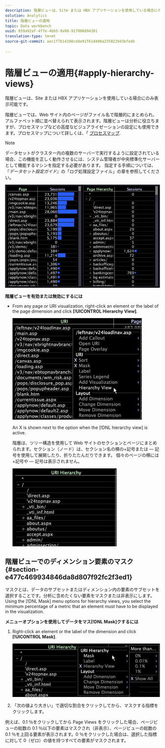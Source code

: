 ```yaml
---
description: 階層ビューは、Site または HBX アプリケーションを使用している場合にのみ表示可能です。
solution: Analytics
title: 階層ビューの適用
topic: Data workbench
uuid: 859a92af-4f7e-4bb5-9a98-917006894301
translation-type: tm+mt
source-git-commit: aec1f7b14198cdde91f61d490a235022943bfedb

---
```



# 階層ビューの適用{#apply-hierarchy-views}

階層ビューは、Site または HBX アプリケーションを使用している場合にのみ表示可能です。

階層ビューでは、Web サイト内のページがファイル名で階層的にまとめられ、アルファベット順に並べ替えられて表示されます。階層ビューは分析に役立ちますが、プロセスマップなどの高度なビジュアライゼーションの設定にも使用できます。プロセスマップについて詳しくは、「 [プロセスマップ](../../../../home/c-get-started/c-analysis-vis/c-proc-maps/c-proc-maps.md#concept-880aee224404429785b733a4e80d275e).

>[!NOTE]
>
>データセットがクラスター内の複数のサーバーで実行するように設定されている場合、この機能を正しく動作させるには、システム管理者が中央標準化サーバーとして機能するマシンを指定する必要があります。 指定する手順については、『*データセット設定ガイド*』の「ログ処理設定ファイル」の章を参照してください。

![](assets/vis_Table_CompareHierarchy.png)

**階層ビューを有効または無効にするには**

* From any page or URI visualization, right-click an element or the label of the page dimension and click **[!UICONTROL Hierarchy View]**.

   ![](assets/mnu_Table_HierarchyView.png)

   An X is shown next to the option when the [!DNL hierarchy view] is active.

   階層は、ツリー構造を使用して Web サイトのセクションとページにまとめられます。セクション（ノード）は、セクション名の横の+記号または — 記号を使用して展開したり、折りたたんだりできます。 個々のページの横には+記号や — 記号は表示されません。

   ![](assets/vis_Table_HierarchyView_Expanded.png)

## 階層ビューでのディメンション要素のマスク {#section-e477c469934846da8d807f92fc2f3ed1}

マスクとは、データのサブセットまたはディメンション内の要素のサブセットを選択することです。分析に含めたくない要素をマスクまたは非表示にします。Using the [!DNL Mask] menu options for hierarchy views, you select the minimum percentage of a metric that an element must have to be displayed in the visualization.

**メニューオプションを使用してデータをマス[!DNL Mask]クするには**

1. Right-click an element or the label of the dimension and click **[!UICONTROL Mask]**.

   ![](assets/mnu_Table_HierarchyView_Masking.png)

1. 「次の値より大きい」で適切な割合をクリックしてから、マスクする指標をクリックします。

例えば、0.1 ％をクリックしてから Page Views をクリックした場合、ページビューの総数の 0.1 ％以下の要素はマスクされ（非表示）、ページビューの総数の 0.1 ％を上回る要素が表示されます。0 ％をクリックした場合は、選択した指標に対して 0（ゼロ）の値を持つすべての要素がマスクされます。

